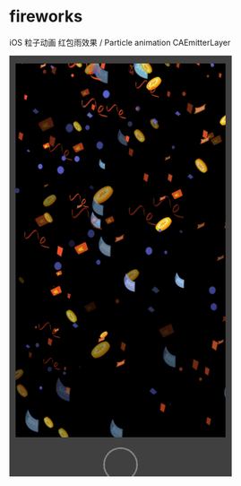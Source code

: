 # fireworks
iOS 粒子动画 红包雨效果 / Particle animation  CAEmitterLayer


![image](https://github.com/ixiao/fireworks/blob/master/Untitled.gif)
